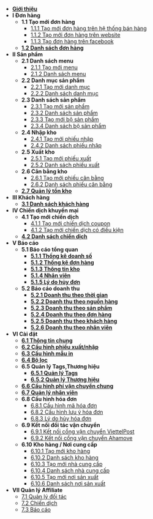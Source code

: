 - [**Giới thiệu**](eshop/README.md)
- **I Đơn hàng**
     - **1.1 Tạo mới đơn hàng**
	     - [1.1.1 Tạo mới đơn hàng trên hệ thống bán hàng](eshop/taodonhangtrenhethong.md)
	     - [1.1.2 Tạo mới đơn hàng trên website](eshop/taodontrenwebsite.md)
		 - [1.1.3 Tạo đơn hàng trên facebook](eshop/taodonhangquamess.md)
	 - [**1.2 Danh sách đơn hàng**](eshop/danhsachdonhang.md)
- **II Sản phẩm**   
     - **2.1 Danh sách menu**
	     - [2.1.1 Tạo mới menu](eshop/taomenu.md)
		 - [2.1.2 Danh sách menu](eshop/danhsachmenu.md) 
     - **2.2 Danh mục sản phẩm**
	     - [2.2.1 Tạo mới danh mục](eshop/taodanhmuc.md)
		 - [2.2.2 Danh sách danh mục](eshop/danhsachdanhmuc.md)
     - **2.3 Danh sách sản phẩm**
	     - [2.3.1 Tạo mới sản phẩm](eshop/taosanpham.md)
		 - [2.3.2 Danh sách sản phẩm](eshop/danhsachsanpham.md)
		 - [2.3.3 Tạo mới bộ sản phẩm](eshop/taobosanpham.md)
		 - [2.3.4 Danh sách bộ sản phẩm](eshop/danhsachbosanpham.md)     
     - **2.4 Nhập kho**
         - [2.4.1 Tạo mới phiếu nhập](eshop/taophieunhap.md)
		 - [2.4.2 Danh sách phiếu nhập](eshop/danhsachphieunhap.md)
     - **2.5 Xuất kho**
	     - [2.5.1 Tạo mới phiếu xuất](eshop/taophieuxuat.md)
		 - [2.5.2 Danh sách phiếu xuất](eshop/danhsachphieuxuat.md)
     - **2.6 Cân bằng kho**
	     - [2.6.1 Tạo mới phiếu cân bằng](eshop/taophieucanbang.md)
		 - [2.6.2 Danh sách phiếu cân bằng](eshop/danhsachphieucanbang.md)
	 - [**2.7 Quản lý tồn kho**](eshop/quanlytonkho.md)
- **III Khách hàng**
     - [**3.1 Danh sách khách hàng**](eshop/danhsachkhachhang.md)  
- **IV Chiến dịch khuyến mại**           
	 - **4.1 Tạo mới chiến dịch**
	     - [4.1.1 Tạo mới chiến dịch coupon](eshop/taochiendichcoupon.md)
	     - [4.1.2 Tạo mới chiến dịch có điều kiện](eshop/taochiendichcodieukien.md)
	 - [**4.2 Danh sách chiến dịch**](eshop/danhsachchiendich.md)
- **V Báo cáo**
     - **5.1 Báo cáo tổng quan**
         - [**5.1.1 Thống kê doanh số**](eshop/thongkedoanhso.md)
	     - [**5.1.2 Thống kê đơn hàng**](eshop/thongkedonhang.md)
	     - [**5.1.3 Thông tin kho**](eshop/thongtinkho.md)
	     - [**5.1.4 Nhân viên**](eshop/nhanvien.md)
	     - [**5.1.5 Lý do hủy đơn**](eshop/lydohuydon.md)
     - **5.2 Báo cáo doanh thu**
         - [**5.2.1 Doanh thu theo thời gian**](eshop/doanhthuthoigian.md)
	     - [**5.2.2 Doanh thu theo nguồn hàng**](eshop/doanhthunguonhang.md)
	     - [**5.2.3 Doanh thu theo sản phẩm**](eshop/doanhthusanpham.md)
	     - [**5.2.4 Doanh thu theo đơn hàng**](eshop/doanhthudonhang.md)
	     - [**5.2.5 Doanh thu theo khách hàng**](eshop/doanhthukhachhang.md)	
         - [**5.2.6 Doanh thu theo nhân viên**](eshop/doanhthunhanvien.md)		 
- **VI Cài đặt**
     - [**6.1 Thông tin chung**](eshop/thongtinchung.md)
	 - [**6.2 Cấu hình phiếu xuất/nhập**](eshop/cauhinhxuatnhap.md)
	 - [**6.3 Cấu hình mẫu in**](eshop/cauhinhmauin.md)
     - [**6.4 Bộ lọc**](eshop/boloc.md)
	 - **6.5 Quản lý Tags,Thương hiệu**
		 - [**6.5.1 Quản lý Tags**](eshop/quanlytags.md)
		 - [**6.5.2 Quản lý Thương hiệu**](eshop/quanlythuonghieu.md)
	 - [**6.6 Cấu hình phí vận chuyển chung**](eshop/cauhinhphivanchuyenchung.md)
	 - [**6.7 Quản lý nhân viên**](eshop/quanlynhanvien.md)	
	 - **6.8 Cấu hình hóa đơn**
	     - [6.8.1 Cấu hình mã hóa đơn](eshop/cauhinhmahoadon.md)
		 - [6.8.2 Cấu hình lưu ý hóa đơn](eshop/luuyhoadon.md)
		 - [6.8.3 Lý do hủy hóa đơn](eshop/cauhinhlydohuydon.md)
	 - **6.9 Kết nối đối tác vận chuyển**
	     - [6.9.1 Kết nối cổng vận chuyển ViettelPost](eshop/ketnoiviettelpost.md)
		 - [6.9.2 Kết nối cổng vận chuyển Ahamove](eshop/ketnoiahamove.md)
	 - **6.10 Kho hàng / Nơi cung cấp**
	     - [6.10.1 Tạo mới kho hàng](eshop/taokhohang.md)
		 - [6.10.2 Danh sách kho hàng](eshop/danhsachkhohang.md)
		 - [6.10.3 Tạo mới nhà cung cấp](eshop/taonhacungcap.md)
		 - [6.10.4 Danh sách nhà cung cấp](eshop/danhsachnhacungcap.md)
		 - [6.10.5 Tạo mới nơi sản xuất](eshop/taomoinoisanxuat.md)
		 - [6.10.6 Danh sách nơi sản xuất](eshop/danhsachnoisanxuat.md)
- **VII Quản lý Affiliate**
	 - [7.1 Quản lý đối tác](eshop/quanlydoitac.md)
	 - [7.2 Chiến dịch](eshop/chiendich.md)
	 - [7.3 Báo cáo](eshop/baocaoaffiliate.md)		
     	
      
     